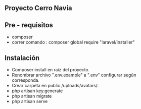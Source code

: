 ## Proyecto Cerro Navia


## Pre - requisitos
- composer
- correr comando : composer global require "laravel/installer"


## Instalación

- Composer install en raíz del proyecto.
- Renombrar archivo ".env.example" a ".env" configurar según corresponda. 
- Crear carpeta en public /uploads/avatars/. 
- php artisan key:generate
- php artisan migrate
- php artisan serve

